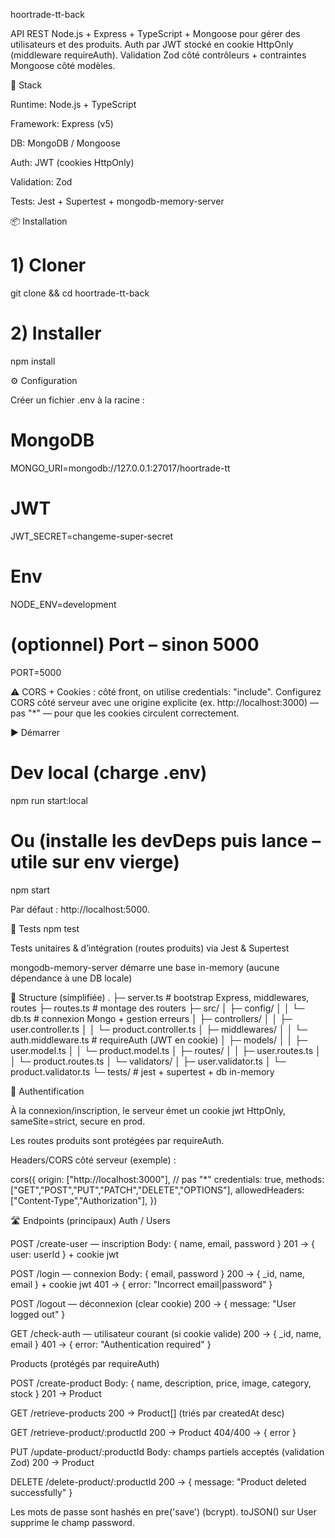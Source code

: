 hoortrade-tt-back

API REST Node.js + Express + TypeScript + Mongoose pour gérer des utilisateurs et des produits.
Auth par JWT stocké en cookie HttpOnly (middleware requireAuth).
Validation Zod côté contrôleurs + contraintes Mongoose côté modèles.

🚀 Stack

Runtime: Node.js + TypeScript

Framework: Express (v5)

DB: MongoDB / Mongoose

Auth: JWT (cookies HttpOnly)

Validation: Zod

Tests: Jest + Supertest + mongodb-memory-server

📦 Installation

# 1) Cloner

git clone <repo-url> && cd hoortrade-tt-back

# 2) Installer

npm install

⚙️ Configuration

Créer un fichier .env à la racine :

# MongoDB

MONGO_URI=mongodb://127.0.0.1:27017/hoortrade-tt

# JWT

JWT_SECRET=changeme-super-secret

# Env

NODE_ENV=development

# (optionnel) Port – sinon 5000

PORT=5000

⚠️ CORS + Cookies : côté front, on utilise credentials: "include".
Configurez CORS côté serveur avec une origine explicite (ex. http://localhost:3000) — pas "\*" — pour que les cookies circulent correctement.

▶️ Démarrer

# Dev local (charge .env)

npm run start:local

# Ou (installe les devDeps puis lance – utile sur env vierge)

npm start

Par défaut : http://localhost:5000.

🧪 Tests
npm test

Tests unitaires & d’intégration (routes produits) via Jest & Supertest

mongodb-memory-server démarre une base in-memory (aucune dépendance à une DB locale)

📁 Structure (simplifiée)
.
├─ server.ts # bootstrap Express, middlewares, routes
├─ routes.ts # montage des routers
├─ src/
│ ├─ config/
│ │ └─ db.ts # connexion Mongo + gestion erreurs
│ ├─ controllers/
│ │ ├─ user.controller.ts
│ │ └─ product.controller.ts
│ ├─ middlewares/
│ │ └─ auth.middleware.ts # requireAuth (JWT en cookie)
│ ├─ models/
│ │ ├─ user.model.ts
│ │ └─ product.model.ts
│ ├─ routes/
│ │ ├─ user.routes.ts
│ │ └─ product.routes.ts
│ └─ validators/
│ ├─ user.validator.ts
│ └─ product.validator.ts
└─ tests/ # jest + supertest + db in-memory

🔐 Authentification

À la connexion/inscription, le serveur émet un cookie jwt HttpOnly, sameSite=strict, secure en prod.

Les routes produits sont protégées par requireAuth.

Headers/CORS côté serveur (exemple) :

cors({
origin: ["http://localhost:3000"], // pas "\*"
credentials: true,
methods: ["GET","POST","PUT","PATCH","DELETE","OPTIONS"],
allowedHeaders: ["Content-Type","Authorization"],
})

🛣️ Endpoints (principaux)
Auth / Users

POST /create-user — inscription
Body: { name, email, password }
201 → { user: userId } + cookie jwt

POST /login — connexion
Body: { email, password }
200 → { \_id, name, email } + cookie jwt
401 → { error: "Incorrect email|password" }

POST /logout — déconnexion (clear cookie)
200 → { message: "User logged out" }

GET /check-auth — utilisateur courant (si cookie valide)
200 → { \_id, name, email }
401 → { error: "Authentication required" }

Products (protégés par requireAuth)

POST /create-product
Body: { name, description, price, image, category, stock }
201 → Product

GET /retrieve-products
200 → Product[] (triés par createdAt desc)

GET /retrieve-product/:productId
200 → Product
404/400 → { error }

PUT /update-product/:productId
Body: champs partiels acceptés (validation Zod)
200 → Product

DELETE /delete-product/:productId
200 → { message: "Product deleted successfully" }

Les mots de passe sont hashés en pre('save') (bcrypt).
toJSON() sur User supprime le champ password.
